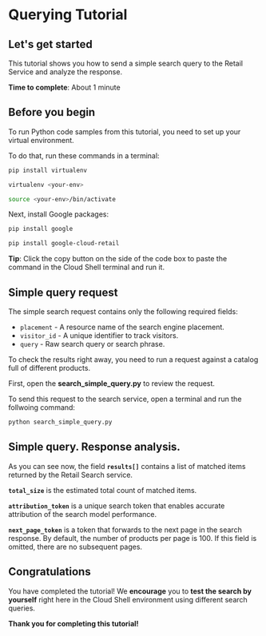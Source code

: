 # **Querying Tutorial**

## Let's get started

This tutorial shows you how to send a simple search query to the Retail Service and analyze the response.

**Time to complete**: About 1 minute

## Before you begin

To run Python code samples from this tutorial, you need to set up your virtual environment.

To do that, run these commands in a terminal:

```bash
pip install virtualenv
```
```bash
virtualenv <your-env>
```
```bash
source <your-env>/bin/activate
```

Next, install Google packages:

```bash
pip install google
```
```bash
pip install google-cloud-retail
```

**Tip**: Click the copy button on the side of the code box to paste the command in the Cloud Shell terminal and run it.

## Simple query request

The simple search request contains only the following required fields: 
  - ```placement``` - A resource name of the search engine placement.
  - ```visitor_id``` - A unique identifier to track visitors.
  - ```query``` - Raw search query or search phrase.

To check the results right away, you need to run a request against a catalog full of different products.

First, open the **search_simple_query.py** to review the request.

To send this request to the search service, open a terminal and run the follwoing command:
```bash
python search_simple_query.py 
```

## Simple query. Response analysis.

As you can see now, the field **```results[]```** contains a list of matched items returned by the Retail Search service.

**```total_size```** is the estimated total count of matched items.

**```attribution_token```** is a unique search token that enables accurate attribution of the search model performance.

**```next_page_token```** is a token that forwards to the next page in the search response. By default, the number of products per page is 100. If this field is omitted, there are no subsequent pages.

## Congratulations

<walkthrough-conclusion-trophy></walkthrough-conclusion-trophy>

You have completed the tutorial! We **encourage** you to **test the search by yourself** right here in the Cloud Shell environment using different search queries.

**Thank you for completing this tutorial!**





